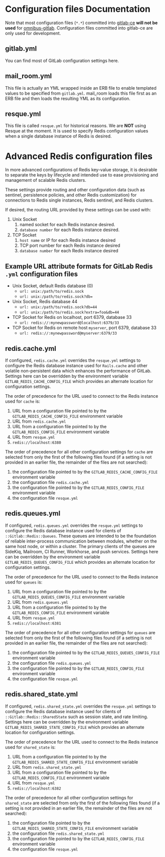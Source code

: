 # Configuration files Documentation

Note that most configuration files (`*.*`) committed into
[gitlab-ce](https://gitlab.com/gitlab-org/gitlab-ce) **will not be used** for
[omnibus-gitlab](https://gitlab.com/gitlab-org/omnibus-gitlab). Configuration
files committed into gitlab-ce are only used for development.

## gitlab.yml

You can find most of GitLab configuration settings here.

## mail_room.yml

This file is actually an YML wrapped inside an ERB file to enable templated
values to be specified from `gitlab.yml`. mail_room loads this file first as
an ERB file and then loads the resulting YML as its configuration.

## resque.yml

This file is called `resque.yml` for historical reasons. We are **NOT**
using Resque at the moment. It is used to specify Redis configuration
values when a single database instance of Redis is desired.

# Advanced Redis configuration files

In more advanced configurations of Redis key-value storage, it is desirable
to separate the keys by lifecycle and intended use to ease provisioning and
management of scalable Redis clusters.

These settings provide routing and other configuration data (such as sentinel,
persistence policies, and other Redis customization) for connections
to Redis single instances, Redis sentinel, and Redis clusters.

If desired, the routing URL provided by these settings can be used with:
1. Unix Socket
    1. named socket for each Redis instance desired.
    2. `database number` for each Redis instance desired.
2. TCP Socket
    1. `host name` or IP for each Redis instance desired
    2. TCP port number for each Redis instance desired
    3. `database number` for each Redis instance desired
    
## Example URL attribute formats for GitLab Redis `.yml` configuration files
* Unix Socket, default Redis database (0)
    * `url: unix:/path/to/redis.sock`
    * `url: unix:/path/to/redis.sock?db=`
* Unix Socket, Redis database 44
    * `url: unix:/path/to/redis.sock?db=44`
    * `url: unix:/path/to/redis.sock?extra=foo&db=44`
* TCP Socket for Redis on localhost, port 6379, database 33
    * `url: redis://:mynewpassword@localhost:6379/33`
* TCP Socket for Redis on remote host `myserver`, port 6379, database 33
    * `url: redis://:mynewpassword@myserver:6379/33`

## redis.cache.yml

If configured, `redis.cache.yml` overrides the
`resque.yml` settings to configure the Redis database instance
used for `Rails.cache` and other volatile non-persistent data which enhances
the performance of GitLab.
Settings here can be overridden by the environment variable
`GITLAB_REDIS_CACHE_CONFIG_FILE` which provides
an alternate location for configuration settings.

The order of precedence for the URL used to connect to the Redis instance
used for `cache` is:
1. URL from a configuration file pointed to by the
`GITLAB_REDIS_CACHE_CONFIG_FILE` environment variable
2. URL from `redis.cache.yml`
3. URL from a configuration file pointed to by the
`GITLAB_REDIS_CONFIG_FILE` environment variable
4. URL from `resque.yml`
5. `redis://localhost:6380`

The order of precedence for all other configuration settings for `cache`
are selected from only the first of the following files found (if a setting
is not provided in an earlier file, the remainder of the files are not
searched):
1. the configuration file pointed to by the
`GITLAB_REDIS_CACHE_CONFIG_FILE` environment variable
2. the configuration file `redis.cache.yml`
3. the configuration file pointed to by the
`GITLAB_REDIS_CONFIG_FILE` environment variable
4. the configuration file `resque.yml`

## redis.queues.yml

If configured, `redis.queues.yml` overrides the
`resque.yml` settings to configure the Redis database instance
used for clients of `::Gitlab::Redis::Queues`.
These queues are intended to be the foundation
of reliable inter-process communication between modules, whether on the same
host node, or within a cluster.   The primary clients of the queues are
SideKiq, Mailroom, CI Runner, Workhorse, and push services.  Settings here can
be overridden by the environment variable
`GITLAB_REDIS_QUEUES_CONFIG_FILE` which provides an alternate location for
configuration settings.

The order of precedence for the URL used to connect to the Redis instance
used for `queues` is:
1. URL from a configuration file pointed to by the
`GITLAB_REDIS_QUEUES_CONFIG_FILE` environment variable
2. URL from `redis.queues.yml`
3. URL from a configuration file pointed to by the
`GITLAB_REDIS_CONFIG_FILE` environment variable
4. URL from `resque.yml`
5. `redis://localhost:6381`

The order of precedence for all other configuration settings for `queues`
are selected from only the first of the following files found (if a setting
is not provided in an earlier file, the remainder of the files are not
searched):
1. the configuration file pointed to by the
`GITLAB_REDIS_QUEUES_CONFIG_FILE` environment variable
2. the configuration file `redis.queues.yml`
3. the configuration file pointed to by the
`GITLAB_REDIS_CONFIG_FILE` environment variable
4. the configuration file `resque.yml`

## redis.shared_state.yml

If configured, `redis.shared_state.yml` overrides the
`resque.yml` settings to configure the Redis database instance
used for clients of `::Gitlab::Redis::SharedState` such as session state,
and rate limiting.
Settings here can be overridden by the environment variable
`GITLAB_REDIS_SHARED_STATE_CONFIG_FILE` which provides
an alternate location for configuration settings.

The order of precedence for the URL used to connect to the Redis instance
used for `shared_state` is:
1. URL from a configuration file pointed to by the
`GITLAB_REDIS_SHARED_STATE_CONFIG_FILE` environment variable
2. URL from `redis.shared_state.yml`
3. URL from a configuration file pointed to by the
`GITLAB_REDIS_CONFIG_FILE` environment variable
4. URL from `resque.yml`
5. `redis://localhost:6382`

The order of precedence for all other configuration settings for `shared_state`
are selected from only the first of the following files found (if a setting
is not provided in an earlier file, the remainder of the files are not
searched):
1. the configuration file pointed to by the
`GITLAB_REDIS_SHARED_STATE_CONFIG_FILE` environment variable
2. the configuration file `redis.shared_state.yml`
3. the configuration file pointed to by the
`GITLAB_REDIS_CONFIG_FILE` environment variable
4. the configuration file `resque.yml`

